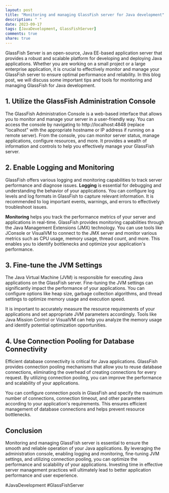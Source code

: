 ```yaml
---
layout: post
title: "Monitoring and managing GlassFish server for Java development"
description: " "
date: 2023-09-17
tags: [JavaDevelopment, GlassFishServer]
comments: true
share: true
---
```


GlassFish Server is an open-source, Java EE-based application server that provides a robust and scalable platform for developing and deploying Java applications. Whether you are working on a small project or a large enterprise application, it is crucial to effectively monitor and manage your GlassFish server to ensure optimal performance and reliability. In this blog post, we will discuss some important tips and tools for monitoring and managing GlassFish for Java development.

## 1. Utilize the GlassFish Administration Console

The GlassFish Administration Console is a web-based interface that allows you to monitor and manage your server in a user-friendly way. You can access the console by navigating to http://localhost:4848 (replace "localhost" with the appropriate hostname or IP address if running on a remote server). From the console, you can monitor server status, manage applications, configure resources, and more. It provides a wealth of information and controls to help you effectively manage your GlassFish server.

## 2. Enable Logging and Monitoring

GlassFish offers various logging and monitoring capabilities to track server performance and diagnose issues. **Logging** is essential for debugging and understanding the behavior of your applications. You can configure log levels and log formats in GlassFish to capture relevant information. It is recommended to log important events, warnings, and errors to effectively troubleshoot issues.

**Monitoring** helps you track the performance metrics of your server and applications in real-time. GlassFish provides monitoring capabilities through the Java Management Extensions (JMX) technology. You can use tools like JConsole or VisualVM to connect to the JMX server and monitor various metrics such as CPU usage, memory usage, thread count, and more. This enables you to identify bottlenecks and optimize your application's performance.

## 3. Fine-tune the JVM Settings

The Java Virtual Machine (JVM) is responsible for executing Java applications on the GlassFish server. Fine-tuning the JVM settings can significantly impact the performance of your applications. You can configure options like heap size, garbage collection algorithms, and thread settings to optimize memory usage and execution speed.

It is important to accurately measure the resource requirements of your applications and set appropriate JVM parameters accordingly. Tools like Java Mission Control or VisualVM can help you analyze the memory usage and identify potential optimization opportunities.

## 4. Use Connection Pooling for Database Connectivity

Efficient database connectivity is critical for Java applications. GlassFish provides connection pooling mechanisms that allow you to reuse database connections, eliminating the overhead of creating connections for every request. By utilizing connection pooling, you can improve the performance and scalability of your applications.

You can configure connection pools in GlassFish and specify the maximum number of connections, connection timeout, and other parameters according to your application's requirements. This ensures efficient management of database connections and helps prevent resource bottlenecks.

## Conclusion

Monitoring and managing GlassFish server is essential to ensure the smooth and reliable operation of your Java applications. By leveraging the administration console, enabling logging and monitoring, fine-tuning JVM settings, and utilizing connection pooling, you can optimize the performance and scalability of your applications. Investing time in effective server management practices will ultimately lead to better application performance and user experience.

#JavaDevelopment #GlassFishServer